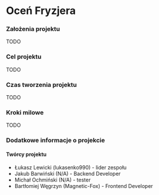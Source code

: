 # Oceń Fryzjera

### Założenia projektu

TODO

### Cel projektu

TODO

### Czas tworzenia projektu

TODO

### Kroki milowe

TODO

### Dodatkowe informacje o projekcie

#### Twórcy projektu

- Łukasz Lewicki (lukasenko990) - lider zespołu
- Jakub Barwiński (N/A) - Backend Developer
- Michał Ochmiński (N/A) - tester
- Bartłomiej Węgrzyn (Magnetic-Fox) - Frontend Developer